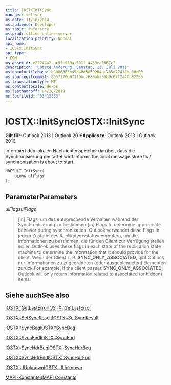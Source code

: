 ```yaml
---
title: IOSTXInitSync
manager: soliver
ms.date: 11/16/2014
ms.audience: Developer
ms.topic: reference
ms.prod: office-online-server
localization_priority: Normal
api_name:
- IOSTX.InitSync
api_type:
- COM
ms.assetid: e22244a2-ac5f-910a-501f-4483ea0667c2
description: 'Letzte Änderung: Samstag, 23. Juli 2011'
ms.openlocfilehash: b9086383b45d40d5839284ac785d72438be60e00
ms.sourcegitcommit: 8657170d071f9bcf680aba50b9c07f2a4fb82283
ms.translationtype: MT
ms.contentlocale: de-DE
ms.lasthandoff: 04/28/2019
ms.locfileid: "33413353"
---
```

# <a name="iostxinitsync"></a><span data-ttu-id="633ab-103">IOSTX::InitSync</span><span class="sxs-lookup"><span data-stu-id="633ab-103">IOSTX::InitSync</span></span>

  
  
<span data-ttu-id="633ab-104">**Gilt für**: Outlook 2013 | Outlook 2016</span><span class="sxs-lookup"><span data-stu-id="633ab-104">**Applies to**: Outlook 2013 | Outlook 2016</span></span> 
  
<span data-ttu-id="633ab-105">Informiert den lokalen Nachrichtenspeicher darüber, dass die Synchronisierung gestartet wird.</span><span class="sxs-lookup"><span data-stu-id="633ab-105">Informs the local message store that synchronization is about to start.</span></span>
  
```cpp
HRESULT InitSync( 
    ULONG ulFlags 
);
```

## <a name="parameters"></a><span data-ttu-id="633ab-106">Parameter</span><span class="sxs-lookup"><span data-stu-id="633ab-106">Parameters</span></span>

 <span data-ttu-id="633ab-107">_ulFlags_</span><span class="sxs-lookup"><span data-stu-id="633ab-107">_ulFlags_</span></span>
  
> <span data-ttu-id="633ab-108">[in] Flags, um das entsprechende Verhalten während der Synchronisierung zu bestimmen.</span><span class="sxs-lookup"><span data-stu-id="633ab-108">[in] Flags to determine appropriate behavior during synchronization.</span></span> <span data-ttu-id="633ab-109">Outlook verwendet diese Flags in jedem Zustand des Replikationsstatuscomputers, um die Informationen zu bestimmen, die für den Client zur Verfügung stellen sollen.</span><span class="sxs-lookup"><span data-stu-id="633ab-109">Outlook uses these flags in each state of the replication state machine to determine the information that it should provide for the client.</span></span> <span data-ttu-id="633ab-110">Wenn der Client z. B. **SYNC_ONLY_ASSOCIATED,** gibt Outlook nur Informationen zu zugeordneten (oder ausgeblendeten) Elementen zurück.</span><span class="sxs-lookup"><span data-stu-id="633ab-110">For example, if the client passes **SYNC_ONLY_ASSOCIATED**, Outlook will only return information related to associated (or hidden) items.</span></span> 
    
## <a name="see-also"></a><span data-ttu-id="633ab-111">Siehe auch</span><span class="sxs-lookup"><span data-stu-id="633ab-111">See also</span></span>



[<span data-ttu-id="633ab-112">IOSTX::GetLastError</span><span class="sxs-lookup"><span data-stu-id="633ab-112">IOSTX::GetLastError</span></span>](iostx-getlasterror.md)
  
[<span data-ttu-id="633ab-113">IOSTX::SetSyncResult</span><span class="sxs-lookup"><span data-stu-id="633ab-113">IOSTX::SetSyncResult</span></span>](iostx-setsyncresult.md)
  
[<span data-ttu-id="633ab-114">IOSTX::SyncBeg</span><span class="sxs-lookup"><span data-stu-id="633ab-114">IOSTX::SyncBeg</span></span>](iostx-syncbeg.md)
  
[<span data-ttu-id="633ab-115">IOSTX::SyncEnd</span><span class="sxs-lookup"><span data-stu-id="633ab-115">IOSTX::SyncEnd</span></span>](iostx-syncend.md)
  
[<span data-ttu-id="633ab-116">IOSTX::SyncHdrBeg</span><span class="sxs-lookup"><span data-stu-id="633ab-116">IOSTX::SyncHdrBeg</span></span>](iostx-synchdrbeg.md)
  
[<span data-ttu-id="633ab-117">IOSTX::SyncHdrEnd</span><span class="sxs-lookup"><span data-stu-id="633ab-117">IOSTX::SyncHdrEnd</span></span>](iostx-synchdrend.md)
  
[<span data-ttu-id="633ab-118">IOSTX : IUnknown</span><span class="sxs-lookup"><span data-stu-id="633ab-118">IOSTX : IUnknown</span></span>](iostxiunknown.md)


[<span data-ttu-id="633ab-119">MAPI-Konstanten</span><span class="sxs-lookup"><span data-stu-id="633ab-119">MAPI Constants</span></span>](mapi-constants.md)

